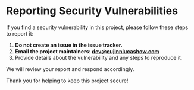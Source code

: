 # Reporting Security Vulnerabilities

If you find a security vulnerability in this project, please follow these steps to report it:

1. **Do not create an issue in the issue tracker.**
2. **Email the project maintainers**: **[dev@eujinnlucashow.com](mailto:dev@eujinnlucashow.com)**
3. Provide details about the vulnerability and any steps to reproduce it.

We will review your report and respond accordingly.

Thank you for helping to keep this project secure!

